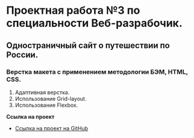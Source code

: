 # Проектная работа №3 по специальности Веб-разрабочик.

## Одностраничный сайт о путешествии по России.

### Верстка макета с применением методологии БЭМ, HTML, CSS.

1. Адаптивная верстка.
2. Использование Grid-layout.
3. Использование Flexbox.

**Ссылка на проект**

* [Ссылка на проект на GitHub](https://mityaii1.github.io/russian-travel/)

